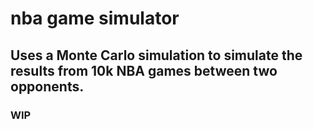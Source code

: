 # nba game simulator
## Uses a Monte Carlo simulation to simulate the results from 10k NBA games between two opponents.
### WIP
